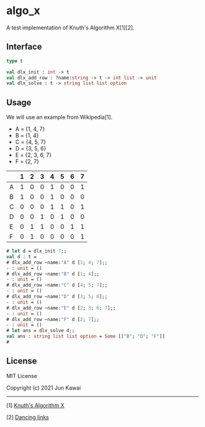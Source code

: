 # algo_x
A test implementation of Knuth's Algorithm X[1][2].

## Interface
```ocaml
type t

val dlx_init : int -> t
val dlx_add_row : ?name:string -> t -> int list -> unit
val dlx_solve : t -> string list list option

```

## Usage
We will use an example from Wikipedia[1].

- A = {1, 4, 7}
- B = {1, 4}
- C = {4, 5, 7}
- D = {3, 5, 6}
- E = {2, 3, 6, 7}
- F = {2, 7}

|   | 1 | 2 | 3 | 4 | 5 | 6 | 7 |
| - | - | - | - | - | - | - | - |
| A | 1 | 0 | 0 | 1 | 0 | 0 | 1 |
| B | 1 | 0 | 0 | 1 | 0 | 0 | 0 |
| C | 0 | 0 | 0 | 1 | 1 | 0 | 1 |
| D | 0 | 0 | 1 | 0 | 1 | 0 | 0 |
| E | 0 | 1 | 1 | 0 | 0 | 1 | 1 |
| F | 0 | 1 | 0 | 0 | 0 | 0 | 1 |

```ocaml
# let d = dlx_init 7;;
val d : t =                                                                                                                                        <snip>
# dlx_add_row ~name:"A" d [1; 4; 7];;
- : unit = ()
# dlx_add_row ~name:"B" d [1; 4];;
- : unit = ()
# dlx_add_row ~name:"C" d [4; 5; 7];;
- : unit = ()
# dlx_add_row ~name:"D" d [3; 5; 6];;
- : unit = ()
# dlx_add_row ~name:"E" d [2; 3; 6; 7];;
- : unit = ()
# dlx_add_row ~name:"F" d [2; 7];;
- : unit = ()
# let ans = dlx_solve d;;
val ans : string list list option = Some [["B"; "D"; "F"]] 
#
```

## License

MIT License

Copyright (c) 2021 Jun Kawai

---
[1]  [Knuth's Algorithm X](https://en.wikipedia.org/wiki/Knuth%27s_Algorithm_X)

[2]  [Dancing links](https://arxiv.org/abs/cs/0011047)

